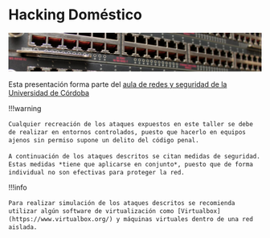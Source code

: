 # Hacking Doméstico

![](img/indexImage.jpg)

Esta presentación forma parte del [aula de redes y seguridad de la Universidad de Córdoba](http://www.uco.es/aulaRedesSeguridad/)

!!!warning

    Cualquier recreación de los ataques expuestos en este taller se debe de realizar en entornos controlados, puesto que hacerlo en equipos ajenos sin permiso supone un delito del código penal.

    A continuación de los ataques descritos se citan medidas de seguridad. Estas medidas *tiene que aplicarse en conjunto*, puesto que de forma individual no son efectivas para proteger la red.

!!!info

    Para realizar simulación de los ataques descritos se recomienda utilizar algún software de virtualización como [Virtualbox](https://www.virtualbox.org/) y máquinas virtuales dentro de una red aislada.
